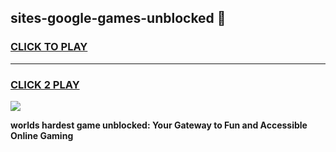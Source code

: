 
## sites-google-games-unblocked 👋
<h3>
<a href="https://premium.freeplayer.one?title=sites-google-games-unblocked&ref=14F">CLICK TO PLAY</a></h3>
<hr>

<h3>
<a href="https://premium.freeplayer.one?title=sites-google-games-unblocked&ref=14F">CLICK 2 PLAY</a>
  
</h3>

<a href="https://premium.freeplayer.one?title=sites-google-games-unblocked&ref=12F/"><img src="https://clearcache.store/games.png"></a>


**worlds hardest game unblocked: Your Gateway to Fun and Accessible Online Gaming**
